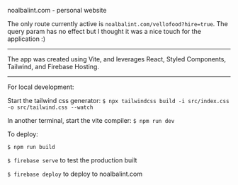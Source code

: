 noalbalint.com - personal website

The only route currently active is `noalbalint.com/vellofood?hire=true`. The query param has no effect but I thought it was a nice touch for the application :)


-----

The app was created using Vite, and leverages React, Styled Components, Tailwind, and Firebase Hosting.

-----

For local development:

Start the tailwind css generator:
`$ npx tailwindcss build -i src/index.css -o src/tailwind.css --watch`

In another terminal, start the vite compiler:
`$ npm run dev`

To deploy:

`$ npm run build`

`$ firebase serve` to test the production built

`$ firebase deploy` to deploy to noalbalint.com

